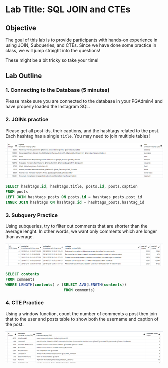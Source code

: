 # Lab Title: SQL JOIN and CTEs

## Objective
The goal of this lab is to provide participants with hands-on experience in using JOIN, Subqueries, and CTEs. Since we have done some practice in class, we will jump straight into the questions!

These might be a bit tricky so take your time! 

## Lab Outline

### 1. Connecting to the Database (5 minutes)
Please make sure you are connected to the database in your PGAdmin4 and have properly loaded the Instagram SQL.


### 2. JOINs practice

Please get all post ids, their captions, and the hashtags related to the post. Each hashtag has a single `title`. You may need to join multiple tables!

![Alt text](images\q1.png)

```sql
SELECT hashtags.id, hashtags.title, posts.id, posts.caption
FROM posts
LEFT JOIN hashtags_posts ON posts.id = hashtags_posts.post_id
INNER JOIN hashtags ON hashtags.id = hashtags_posts.hashtag_id
```
### 3. Subquery Practice

Using subqueries, try to filter out comments that are shorter than the average lenght. In other words, we want only comments which are longer than average.

![Alt text](images\q2.png)

```sql
SELECT contents
FROM comments
WHERE LENGTH(contents) > (SELECT AVG(LENGTH(contents))
						  FROM comments)
```

### 4. CTE Practice

Using a window function, count the number of comments a post then join that to the user and posts table to show both the username and caption of the post.

![Alt text](images\q3.png)